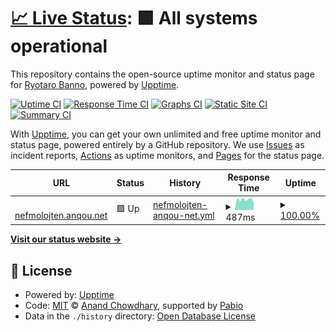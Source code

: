 # [📈 Live Status](https://ushitora-anqou.github.io/upptime-nefmolojten.anqou.net): <!--live status--> **🟩 All systems operational**

This repository contains the open-source uptime monitor and status page for [Ryotaro Banno](https://anqou.net), powered by [Upptime](https://github.com/upptime/upptime).

[![Uptime CI](https://github.com/ushitora-anqou/upptime-nefmolojten.anqou.net/workflows/Uptime%20CI/badge.svg)](https://github.com/ushitora-anqou/upptime-nefmolojten.anqou.net/actions?query=workflow%3A%22Uptime+CI%22)
[![Response Time CI](https://github.com/ushitora-anqou/upptime-nefmolojten.anqou.net/workflows/Response%20Time%20CI/badge.svg)](https://github.com/ushitora-anqou/upptime-nefmolojten.anqou.net/actions?query=workflow%3A%22Response+Time+CI%22)
[![Graphs CI](https://github.com/ushitora-anqou/upptime-nefmolojten.anqou.net/workflows/Graphs%20CI/badge.svg)](https://github.com/ushitora-anqou/upptime-nefmolojten.anqou.net/actions?query=workflow%3A%22Graphs+CI%22)
[![Static Site CI](https://github.com/ushitora-anqou/upptime-nefmolojten.anqou.net/workflows/Static%20Site%20CI/badge.svg)](https://github.com/ushitora-anqou/upptime-nefmolojten.anqou.net/actions?query=workflow%3A%22Static+Site+CI%22)
[![Summary CI](https://github.com/ushitora-anqou/upptime-nefmolojten.anqou.net/workflows/Summary%20CI/badge.svg)](https://github.com/ushitora-anqou/upptime-nefmolojten.anqou.net/actions?query=workflow%3A%22Summary+CI%22)

With [Upptime](https://upptime.js.org), you can get your own unlimited and free uptime monitor and status page, powered entirely by a GitHub repository. We use [Issues](https://github.com/ushitora-anqou/upptime-nefmolojten.anqou.net/issues) as incident reports, [Actions](https://github.com/ushitora-anqou/upptime-nefmolojten.anqou.net/actions) as uptime monitors, and [Pages](https://ushitora-anqou.github.io/upptime-nefmolojten.anqou.net) for the status page.

<!--start: status pages-->
<!-- This summary is generated by Upptime (https://github.com/upptime/upptime) -->
<!-- Do not edit this manually, your changes will be overwritten -->
<!-- prettier-ignore -->
| URL | Status | History | Response Time | Uptime |
| --- | ------ | ------- | ------------- | ------ |
| <img alt="" src="https://icons.duckduckgo.com/ip3/nefmolojten.anqou.net.ico" height="13"> [nefmolojten.anqou.net](https://nefmolojten.anqou.net/health) | 🟩 Up | [nefmolojten-anqou-net.yml](https://github.com/ushitora-anqou/upptime-nefmolojten.anqou.net/commits/HEAD/history/nefmolojten-anqou-net.yml) | <details><summary><img alt="Response time graph" src="./graphs/nefmolojten-anqou-net/response-time-week.png" height="20"> 487ms</summary><br><a href="https://ushitora-anqou.github.io/upptime-nefmolojten.anqou.net/history/nefmolojten-anqou-net"><img alt="Response time 599" src="https://img.shields.io/endpoint?url=https%3A%2F%2Fraw.githubusercontent.com%2Fushitora-anqou%2Fupptime-nefmolojten.anqou.net%2FHEAD%2Fapi%2Fnefmolojten-anqou-net%2Fresponse-time.json"></a><br><a href="https://ushitora-anqou.github.io/upptime-nefmolojten.anqou.net/history/nefmolojten-anqou-net"><img alt="24-hour response time 374" src="https://img.shields.io/endpoint?url=https%3A%2F%2Fraw.githubusercontent.com%2Fushitora-anqou%2Fupptime-nefmolojten.anqou.net%2FHEAD%2Fapi%2Fnefmolojten-anqou-net%2Fresponse-time-day.json"></a><br><a href="https://ushitora-anqou.github.io/upptime-nefmolojten.anqou.net/history/nefmolojten-anqou-net"><img alt="7-day response time 487" src="https://img.shields.io/endpoint?url=https%3A%2F%2Fraw.githubusercontent.com%2Fushitora-anqou%2Fupptime-nefmolojten.anqou.net%2FHEAD%2Fapi%2Fnefmolojten-anqou-net%2Fresponse-time-week.json"></a><br><a href="https://ushitora-anqou.github.io/upptime-nefmolojten.anqou.net/history/nefmolojten-anqou-net"><img alt="30-day response time 525" src="https://img.shields.io/endpoint?url=https%3A%2F%2Fraw.githubusercontent.com%2Fushitora-anqou%2Fupptime-nefmolojten.anqou.net%2FHEAD%2Fapi%2Fnefmolojten-anqou-net%2Fresponse-time-month.json"></a><br><a href="https://ushitora-anqou.github.io/upptime-nefmolojten.anqou.net/history/nefmolojten-anqou-net"><img alt="1-year response time 599" src="https://img.shields.io/endpoint?url=https%3A%2F%2Fraw.githubusercontent.com%2Fushitora-anqou%2Fupptime-nefmolojten.anqou.net%2FHEAD%2Fapi%2Fnefmolojten-anqou-net%2Fresponse-time-year.json"></a></details> | <details><summary><a href="https://ushitora-anqou.github.io/upptime-nefmolojten.anqou.net/history/nefmolojten-anqou-net">100.00%</a></summary><a href="https://ushitora-anqou.github.io/upptime-nefmolojten.anqou.net/history/nefmolojten-anqou-net"><img alt="All-time uptime 99.56%" src="https://img.shields.io/endpoint?url=https%3A%2F%2Fraw.githubusercontent.com%2Fushitora-anqou%2Fupptime-nefmolojten.anqou.net%2FHEAD%2Fapi%2Fnefmolojten-anqou-net%2Fuptime.json"></a><br><a href="https://ushitora-anqou.github.io/upptime-nefmolojten.anqou.net/history/nefmolojten-anqou-net"><img alt="24-hour uptime 100.00%" src="https://img.shields.io/endpoint?url=https%3A%2F%2Fraw.githubusercontent.com%2Fushitora-anqou%2Fupptime-nefmolojten.anqou.net%2FHEAD%2Fapi%2Fnefmolojten-anqou-net%2Fuptime-day.json"></a><br><a href="https://ushitora-anqou.github.io/upptime-nefmolojten.anqou.net/history/nefmolojten-anqou-net"><img alt="7-day uptime 100.00%" src="https://img.shields.io/endpoint?url=https%3A%2F%2Fraw.githubusercontent.com%2Fushitora-anqou%2Fupptime-nefmolojten.anqou.net%2FHEAD%2Fapi%2Fnefmolojten-anqou-net%2Fuptime-week.json"></a><br><a href="https://ushitora-anqou.github.io/upptime-nefmolojten.anqou.net/history/nefmolojten-anqou-net"><img alt="30-day uptime 98.38%" src="https://img.shields.io/endpoint?url=https%3A%2F%2Fraw.githubusercontent.com%2Fushitora-anqou%2Fupptime-nefmolojten.anqou.net%2FHEAD%2Fapi%2Fnefmolojten-anqou-net%2Fuptime-month.json"></a><br><a href="https://ushitora-anqou.github.io/upptime-nefmolojten.anqou.net/history/nefmolojten-anqou-net"><img alt="1-year uptime 99.56%" src="https://img.shields.io/endpoint?url=https%3A%2F%2Fraw.githubusercontent.com%2Fushitora-anqou%2Fupptime-nefmolojten.anqou.net%2FHEAD%2Fapi%2Fnefmolojten-anqou-net%2Fuptime-year.json"></a></details>

<!--end: status pages-->

[**Visit our status website →**](https://ushitora-anqou.github.io/upptime-nefmolojten.anqou.net)

## 📄 License

- Powered by: [Upptime](https://github.com/upptime/upptime)
- Code: [MIT](./LICENSE) © [Anand Chowdhary](https://anandchowdhary.com), supported by [Pabio](https://pabio.com)
- Data in the `./history` directory: [Open Database License](https://opendatacommons.org/licenses/odbl/1-0/)
